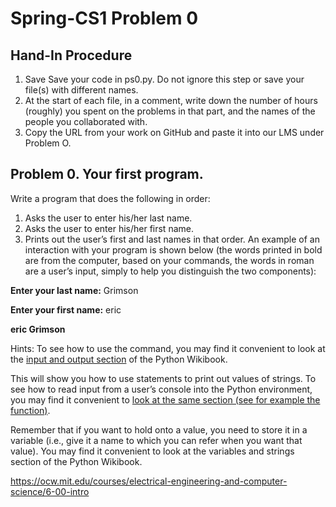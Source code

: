 # Spring-CS1 Problem 0

## Hand-In Procedure 
1. Save Save your code in ps0.py. Do not ignore this step or save your file(s) with different names. 
2. At the start of each file, in a comment, write down the number of hours (roughly) you spent on the problems in that part, and the names of the people you collaborated with. 
3. Copy the URL from your work on GitHub and paste it into our LMS under Problem O.

## Problem 0. Your first program.

Write a program that does the following in order: 

1. Asks the user to enter his/her last name. 
2. Asks the user to enter his/her first name. 
3. Prints out the user’s first and last names in that order. An example of an interaction with your program is shown below (the words printed in bold are from the computer, based on your commands, the words in roman are a user’s input, simply to help you distinguish the two components): 

**Enter your last name:** Grimson 

**Enter your first name:** eric 

**eric 
Grimson**

Hints: To see how to use the command, you may find it convenient to look at the [input and output section](https://en.wikibooks.org/wiki/Python_Programming/Input_and_Output) of the Python Wikibook. 

This will show you how to use statements to print out values of strings. To see how to read input from a user’s console into the Python environment, you may find it convenient to [look at the same section (see for example the function)](https://en.wikibooks.org/wiki/Python_Programming/Variables_and_Strings). 

Remember that if you want to hold onto a value, you need to store it in a variable (i.e., give it a name to which you can refer when you want that value). You may find it convenient to look at the variables and strings section of the Python Wikibook.

https://ocw.mit.edu/courses/electrical-engineering-and-computer-science/6-00-intro
